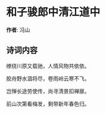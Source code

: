 # 和子骏郎中清江道中

**作者**: 冯山

## 诗词内容

缭绕川原又载驰，人情风物共依依。

胶舟野水涸将尽，卷雨岭云寒不飞。

岂惮长途劳使传，尚寻清景扣禅扉。

前山次第看梅发，剩带新年春色归。

